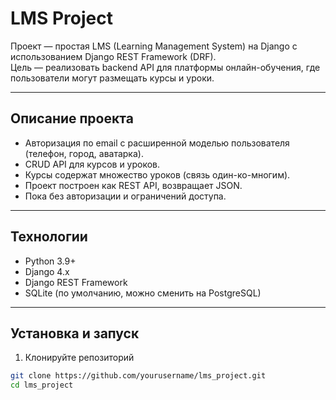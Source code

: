 # LMS Project

Проект — простая LMS (Learning Management System) на Django с использованием Django REST Framework (DRF).  
Цель — реализовать backend API для платформы онлайн-обучения, где пользователи могут размещать курсы и уроки.

---

## Описание проекта

- Авторизация по email с расширенной моделью пользователя (телефон, город, аватарка).  
- CRUD API для курсов и уроков.  
- Курсы содержат множество уроков (связь один-ко-многим).  
- Проект построен как REST API, возвращает JSON.  
- Пока без авторизации и ограничений доступа.

---

## Технологии

- Python 3.9+  
- Django 4.x  
- Django REST Framework  
- SQLite (по умолчанию, можно сменить на PostgreSQL)  

---

## Установка и запуск

1. Клонируйте репозиторий

```bash
git clone https://github.com/yourusername/lms_project.git
cd lms_project

